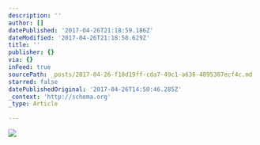 ```yaml
---
description: ''
author: []
datePublished: '2017-04-26T21:18:59.186Z'
dateModified: '2017-04-26T21:18:58.629Z'
title: ''
publisher: {}
via: {}
inFeed: true
sourcePath: _posts/2017-04-26-f18d19ff-cda7-49c1-a636-4095307ecf4c.md
starred: false
datePublishedOriginal: '2017-04-26T14:50:46.285Z'
_context: 'http://schema.org'
_type: Article

---
```

![](https://the-grid-user-content.s3-us-west-2.amazonaws.com/2544f841-8bcf-4795-ba69-b351dd00932e.jpg)